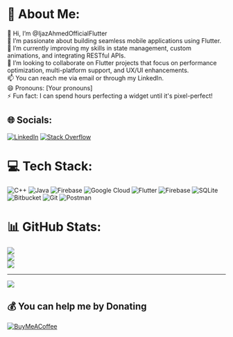 # 💫 About Me:
👋 Hi, I’m @IjazAhmedOfficialFlutter<br>👀 I’m passionate about building seamless mobile applications using Flutter.<br>🌱 I’m currently improving my skills in state management, custom animations, and integrating RESTful APIs.<br>💞️ I’m looking to collaborate on Flutter projects that focus on performance optimization, multi-platform support, and UX/UI enhancements.<br>📫 You can reach me via email or through my LinkedIn.<br>😄 Pronouns: [Your pronouns]<br>⚡ Fun fact: I can spend hours perfecting a widget until it's pixel-perfect!


## 🌐 Socials:
[![LinkedIn](https://img.shields.io/badge/LinkedIn-%230077B5.svg?logo=linkedin&logoColor=white)](https://linkedin.com/in/https://www.linkedin.com/in/ijaz-ahmed-aa89b31b0) [![Stack Overflow](https://img.shields.io/badge/-Stackoverflow-FE7A16?logo=stack-overflow&logoColor=white)](https://stackoverflow.com/users/https://stackoverflow.com/users/18404896/ijaz-ahmed) 

# 💻 Tech Stack:
![C++](https://img.shields.io/badge/c++-%2300599C.svg?style=for-the-badge&logo=c%2B%2B&logoColor=white) ![Java](https://img.shields.io/badge/java-%23ED8B00.svg?style=for-the-badge&logo=openjdk&logoColor=white) ![Firebase](https://img.shields.io/badge/firebase-%23039BE5.svg?style=for-the-badge&logo=firebase) ![Google Cloud](https://img.shields.io/badge/GoogleCloud-%234285F4.svg?style=for-the-badge&logo=google-cloud&logoColor=white) ![Flutter](https://img.shields.io/badge/Flutter-%2302569B.svg?style=for-the-badge&logo=Flutter&logoColor=white) ![Firebase](https://img.shields.io/badge/firebase-a08021?style=for-the-badge&logo=firebase&logoColor=ffcd34) ![SQLite](https://img.shields.io/badge/sqlite-%2307405e.svg?style=for-the-badge&logo=sqlite&logoColor=white) ![Bitbucket](https://img.shields.io/badge/bitbucket-%230047B3.svg?style=for-the-badge&logo=bitbucket&logoColor=white) ![Git](https://img.shields.io/badge/git-%23F05033.svg?style=for-the-badge&logo=git&logoColor=white) ![Postman](https://img.shields.io/badge/Postman-FF6C37?style=for-the-badge&logo=postman&logoColor=white)
# 📊 GitHub Stats:
![](https://github-readme-stats.vercel.app/api?username=IjazAhmedOfficialFlutter&theme=default&hide_border=false&include_all_commits=true&count_private=true)<br/>
![](https://github-readme-streak-stats.herokuapp.com/?user=IjazAhmedOfficialFlutter&theme=default&hide_border=false)<br/>
![](https://github-readme-stats.vercel.app/api/top-langs/?username=IjazAhmedOfficialFlutter&theme=default&hide_border=false&include_all_commits=true&count_private=true&layout=compact)

---
[![](https://visitcount.itsvg.in/api?id=IjazAhmedOfficialFlutter&icon=0&color=0)](https://visitcount.itsvg.in)

  ## 💰 You can help me by Donating
  [![BuyMeACoffee](https://img.shields.io/badge/Buy%20Me%20a%20Coffee-ffdd00?style=for-the-badge&logo=buy-me-a-coffee&logoColor=black)](https://buymeacoffee.com/IjazAhmed) 

  
<!-- Proudly created with GPRM ( https://gprm.itsvg.in ) -->
